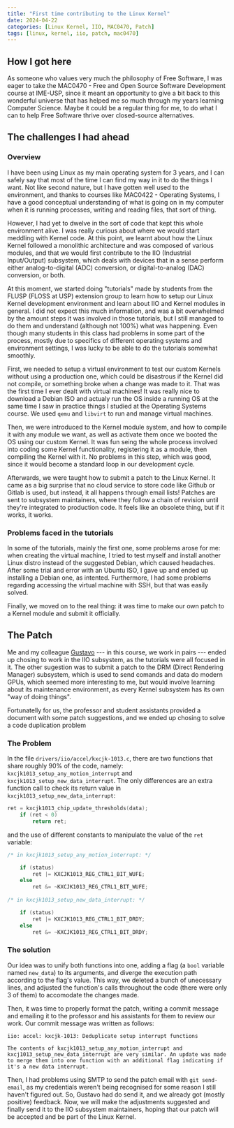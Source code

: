 ```yaml
---
title: "First time contributing to the Linux Kernel"
date: 2024-04-22 
categories: [Linux Kernel, IIO, MAC0470, Patch]
tags: [linux, kernel, iio, patch, mac0470]
---
```


## How I got here

As someone who values very much the philosophy of Free Software, I was eager to take the MAC0470 -
Free and Open Source Software Development course at IME-USP, since it meant an opportunity to give a
bit back to this wonderful universe that has helped me so much through my years learning Computer
Science. Maybe it could be a regular thing for me, to do what I can to help Free Software thrive over
closed-source alternatives.

## The challenges I had ahead

### Overview

I have been using Linux as my main operating system for 3 years, and I can safely say that most of the
time I can find my way in it to do the things I want. Not like second nature, but I have gotten well
used to the environment, and thanks to courses like MAC0422 - Operating Systems, I have a good
conceptual understanding of what is going on in my computer when it is running processes, writing and
reading files, that sort of thing.

However, I had yet to dwelve in the sort of code that kept this whole environment alive. I was really
curious about where we would start meddling with Kernel code. At this point, we learnt about how the
Linux Kernel followed a monolithic architecture and was composed of various modules, and that we would
first contribute to the IIO (Industrial Input/Output) subsystem, which deals with devices that in a sense perform either
analog-to-digital (ADC) conversion, or digital-to-analog (DAC) conversion, or both.

At this moment, we started doing "tutorials" made by students from the FLUSP (FLOSS at USP) extension
group to learn how to setup our Linux Kernel development environment and learn about IIO and Kernel
modules in general. I did not expect this much information, and was a bit overwhelmed by the amount
steps it was involved in those tutorials, but I still managed to do them and understand (although not
100%) what was happening. Even though many students in this class had problems in some part of the
process, mostly due to specifics of different operating systems and environment settings, I was lucky
to be able to do the tutorials somewhat smoothly.

First, we needed to setup a virtual environment to test our custom Kernels without using a production
one, which could be disastrous if the Kernel did not compile, or something broke when a change was
made to it. That was the first time I ever dealt with virtual machines! It was really nice to download
a Debian ISO and actualy run the OS inside a running OS at the same time I saw in practice things I
studied at the Operating Systems course. We used `qemu` and `libvirt` to run and manage virtual machines.

Then, we were introduced to the Kernel module system, and how to compile it with any module we want,
as well as activate them once we booted the OS using our custom Kernel. It was fun seing the whole
process involved into coding some Kernel functionality, registering it as a module, then compiling the
Kernel with it. No problems in this step, which was good, since it would become a standard loop in our
development cycle.

Afterwards, we were taught how to submit a patch to the Linux Kernel. It came as a big surprise that
no cloud service to store code like Github or Gitlab is used, but instead, it all happens through
email lists! Patches are sent to subsystem maintainers, where they follow a chain of revision until
they're integrated to production code. It feels like an obsolete thing, but if it works, it works.

### Problems faced in the tutorials

In some of the tutorials, mainly the first one, some problems arose for me: when creating the virtual machine,
I tried to test myself and install another Linux distro instead of the suggested Debian, which caused headaches.
After some trial and error with an Ubuntu ISO, I gave up and ended up installing a Debian one, as intented. Furthermore,
I had some problems regarding accessing the virtual machine with SSH, but that was easily solved.

Finally, we moved on to the real thing: it was time to make our own patch to a Kernel module and
submit it officially.

## The Patch

Me and my colleague [Gustavo](https://gust-vaz.github.io/) --- in this course, we work in pairs --- ended up chosing to work in the IIO
subsystem, as the tutorials were all focused in it. The other sugestion was to submit a
patch to the DRM (Direct Rendering Manager) subsystem, which is used to send comands and data do
modern GPUs, which seemed more interesting to me, but would involve learning about its maintenance
environment, as every Kernel subsystem has its own "way of doing things".

Fortunatelly for us, the professor and student assistants provided a document with some patch
suggestions, and we ended up chosing to solve a code duplication problem

### The Problem

In the file `drivers/iio/accel/kxcjk-1013.c`, there are two functions that share roughly 90% of the
code, namely: `kxcjk1013_setup_any_motion_interrupt` and `kxcjk1013_setup_new_data_interrupt`. The
only differences are an extra function call to check its return value in
`kxcjk1013_setup_new_data_interrupt`:

```c
ret = kxcjk1013_chip_update_thresholds(data);
	if (ret < 0)
		return ret;
```

and the use of different constants to manipulate the value of the `ret` variable:

```c
/* in kxcjk1013_setup_any_motion_interrupt: */

    if (status)
        ret |= KXCJK1013_REG_CTRL1_BIT_WUFE;
    else
        ret &= ~KXCJK1013_REG_CTRL1_BIT_WUFE;
        
/* in kxcjk1013_setup_new_data_interrupt: */

    if (status)
        ret |= KXCJK1013_REG_CTRL1_BIT_DRDY;
    else
        ret &= ~KXCJK1013_REG_CTRL1_BIT_DRDY;
```

### The solution

Our idea was to unify both functions into one, adding a flag (a `bool` variable named `new_data`) to its arguments, and
diverge the execution path according to the flag's value. This way, we deleted a bunch of unecessary
lines, and adjusted the function's calls throughout the code (there were only 3 of them) to accomodate
the changes made.

Then, it was time to properly format the patch, writing a commit message and emailing it to the
professor and his assistants for them to review our work. Our commit message was written as follows:

```
iio: accel: kxcjk-1013: Deduplicate setup interrupt functions

The contents of kxcjk1013_setup_any_motion_interrupt and
kxcj1013_setup_new_data_interrupt are very similar. An update was made
to merge them into one function with an additional flag indicating if
it's a new data interrupt.
```

Then, I had problems using SMTP to send the patch email with `git send-email`, as my credentials
weren't being recognised for some reason I still haven't figured out. So, Gustavo had do send it, and
we already got (mostly positive) feedback. Now, we will make the adjustments suggested and finally
send it to the IIO subsystem maintainers, hoping that our patch will be accepted and be part of the
Linux Kernel.

